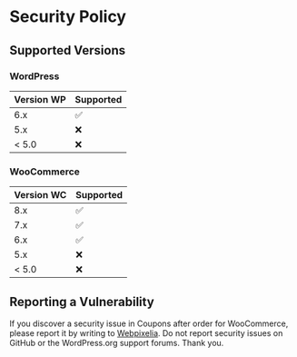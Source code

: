 # Security Policy

## Supported Versions

### WordPress

| Version WP | Supported          |
| ---------- | ------------------ |
| 6.x        | :white_check_mark: |
| 5.x        | :x:                |
| < 5.0      | :x:                |

### WooCommerce

| Version WC | Supported          |
| ---------- | ------------------ |
| 8.x        | :white_check_mark: |
| 7.x        | :white_check_mark: |
| 6.x        | :white_check_mark: |
| 5.x        | :x:                |
| < 5.0      | :x:                |

## Reporting a Vulnerability

If you discover a security issue in Coupons after order for WooCommerce, please report it by writing to [Webpixelia](mailto:contact@webpixelia.com). Do not report security issues on GitHub or the WordPress.org support forums. Thank you.
